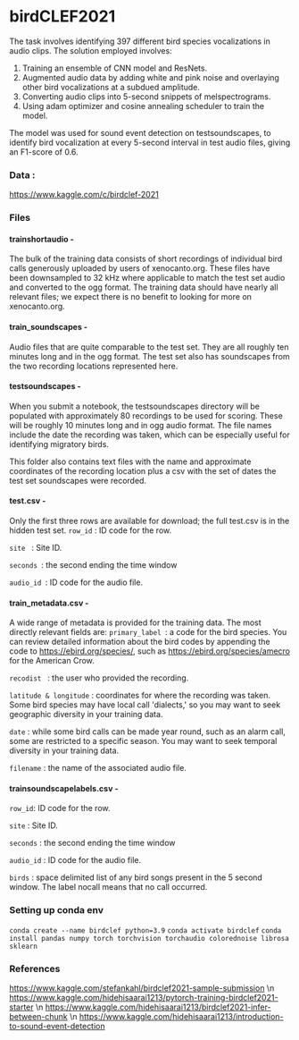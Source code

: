# birdCLEF2021

The task involves identifying 397 different bird species vocalizations in audio clips.
The solution employed involves:
1. Training an ensemble of CNN model and ResNets. 
2. Augmented audio data by adding white and pink noise and overlaying other bird vocalizations at a subdued amplitude. 
3. Converting audio clips into 5-second snippets of melspectrograms. 
4. Using adam optimizer and cosine annealing scheduler to train the model. 

The model was used for sound event detection on testsoundscapes, to identify bird vocalization at every 5-second interval in test audio files, giving an F1-score of 0.6.
 
### Data :
https://www.kaggle.com/c/birdclef-2021

### Files

#### trainshortaudio -
The bulk of the training data consists of short recordings of individual bird calls generously uploaded by users of xenocanto.org. These files have been downsampled to 32 kHz where applicable to match the test set audio and converted to the ogg format. The training data should have nearly all relevant files; we expect there is no benefit to looking for more on xenocanto.org.

#### train_soundscapes -
Audio files that are quite comparable to the test set. They are all roughly ten minutes long and in the ogg format. The test set also has soundscapes from the two recording locations represented here.

#### testsoundscapes -
When you submit a notebook, the testsoundscapes directory will be populated with approximately 80 recordings to be used for scoring. These will be roughly 10 minutes long and in ogg audio format. The file names include the date the recording was taken, which can be especially useful for identifying migratory birds.

This folder also contains text files with the name and approximate coordinates of the recording location plus a csv with the set of dates the test set soundscapes were recorded.

#### test.csv -
Only the first three rows are available for download; the full test.csv is in the hidden test set.
``` row_id ``` : ID code for the row.

``` site  ``` : Site ID.

``` seconds  ```: the second ending the time window

```audio_id ```: ID code for the audio file.

#### train_metadata.csv -
A wide range of metadata is provided for the training data. The most directly relevant fields are:
``` primary_label  ```: a code for the bird species. You can review detailed information about the bird codes by appending the code to https://ebird.org/species/, such as https://ebird.org/species/amecro for the American Crow.

``` recodist  ``` : the user who provided the recording.

``` latitude & longitude ``` : coordinates for where the recording was taken. Some bird species may have local call 'dialects,' so you may want to seek geographic diversity in your training data.

``` date ``` : while some bird calls can be made year round, such as an alarm call, some are restricted to a specific season. You may want to seek temporal diversity in your training data.

``` filename ``` : the name of the associated audio file.

#### trainsoundscapelabels.csv -

``` row_id ```: ID code for the row.

``` site ``` : Site ID.

``` seconds ``` : the second ending the time window

``` audio_id ``` : ID code for the audio file.

``` birds ``` : space delimited list of any bird songs present in the 5 second window. The label nocall means that no call occurred.

### Setting up conda env

``` conda create --name birdclef python=3.9 ```
``` conda activate birdclef ```
``` conda install pandas numpy torch torchvision torchaudio colorednoise librosa sklearn ```

### References
https://www.kaggle.com/stefankahl/birdclef2021-sample-submission \n
https://www.kaggle.com/hidehisaarai1213/pytorch-training-birdclef2021-starter \n
https://www.kaggle.com/hidehisaarai1213/birdclef2021-infer-between-chunk \n
https://www.kaggle.com/hidehisaarai1213/introduction-to-sound-event-detection


